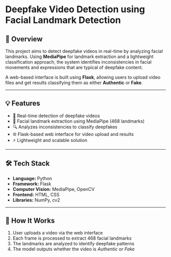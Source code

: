# Deepfake Video Detection using Facial Landmark Detection

## 📌 Overview

This project aims to detect deepfake videos in real-time by analyzing facial landmarks. Using **MediaPipe** for landmark extraction and a lightweight classification approach, the system identifies inconsistencies in facial movements and expressions that are typical of deepfake content.

A web-based interface is built using **Flask**, allowing users to upload video files and get results classifying them as either **Authentic** or **Fake**.

---

## 💡 Features

- 🎯 Real-time detection of deepfake videos  
- 🎥 Facial landmark extraction using MediaPipe (468 landmarks)  
- 🔍 Analyzes inconsistencies to classify deepfakes  
- 🌐 Flask-based web interface for video upload and results  
- ⚡ Lightweight and scalable solution

---

## 🛠️ Tech Stack

- **Language:** Python  
- **Framework:** Flask  
- **Computer Vision:** MediaPipe, OpenCV  
- **Frontend:** HTML, CSS  
- **Libraries:** NumPy, cv2

---

## 🧠 How It Works

1. User uploads a video via the web interface  
2. Each frame is processed to extract 468 facial landmarks  
3. The landmarks are analyzed to identify deepfake patterns  
4. The model outputs whether the video is *Authentic* or *Fake*


